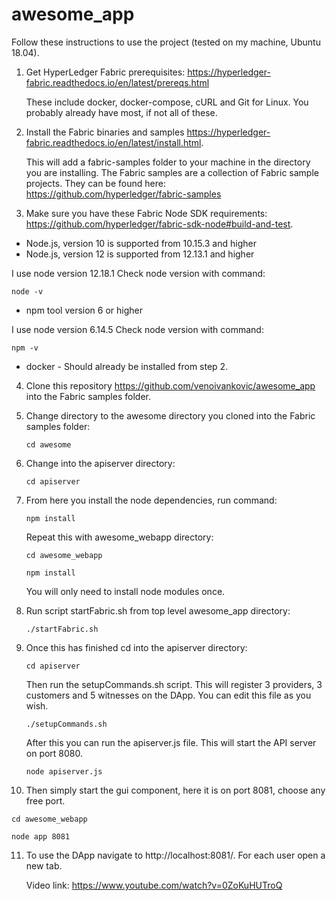 # awesome_app

Follow these instructions to use the project (tested on my machine, Ubuntu 18.04).

1. Get HyperLedger Fabric prerequisites: https://hyperledger-fabric.readthedocs.io/en/latest/prereqs.html
   
   These include docker, docker-compose, cURL and Git for Linux. You probably already have most, if not all of these.

2. Install the Fabric binaries and samples https://hyperledger-fabric.readthedocs.io/en/latest/install.html.
    
   This will add a fabric-samples folder to your machine in the directory you are installing. 
   The Fabric samples are a collection of Fabric sample projects. They can be found here:         https://github.com/hyperledger/fabric-samples

3. Make sure you have these Fabric Node SDK requirements: https://github.com/hyperledger/fabric-sdk-node#build-and-test. 

  * Node.js, version 10 is supported from 10.15.3 and higher
  * Node.js, version 12 is supported from 12.13.1 and higher
  
  I use node version 12.18.1
  Check node version with command:
  ```
  node -v
  ```
  
  * npm tool version 6 or higher
  
  I use node version 6.14.5
  Check node version with command:
  ```
  npm -v
  ```
  
  * docker - Should already be installed from step 2.

4. Clone this repository https://github.com/venoivankovic/awesome_app into the Fabric samples folder.

5. Change directory to the awesome directory you cloned into the Fabric samples folder:

   ```
   cd awesome
   ```
6. Change into the apiserver directory:

   ```
   cd apiserver
   ```
   
7. From here you install the node dependencies, run command:

   ```
   npm install
   ```
   Repeat this with awesome_webapp directory:
   
   ```
   cd awesome_webapp
   ```
   
   ```
   npm install
   ```
   You will only need to install node modules once.
   
8. Run script startFabric.sh from top level awesome_app directory:

   ```
   ./startFabric.sh
   ```
9. Once this has finished cd into the apiserver directory:

   ```
   cd apiserver
   ```
   Then run the setupCommands.sh script. This will register 3 providers, 3 customers and 5 witnesses on the DApp. You can edit this file as you wish.
   
   ```
   ./setupCommands.sh
   ```
   After this you can run the apiserver.js file. This will start the API server on port 8080.
   
   ```
   node apiserver.js
   ```
 10. Then simply start the gui component, here it is on port 8081, choose any free port.

   ```
   cd awesome_webapp
   ``` 
   ```
   node app 8081
   ```
 11. To use the DApp navigate to http://localhost:8081/. For each user open a new tab.

      Video link: https://www.youtube.com/watch?v=0ZoKuHUTroQ
 
   
   
